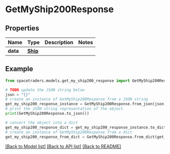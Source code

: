 # GetMyShip200Response



## Properties

Name | Type | Description | Notes
------------ | ------------- | ------------- | -------------
**data** | [**Ship**](Ship.md) |  | 

## Example

```python
from spacetraders.models.get_my_ship200_response import GetMyShip200Response

# TODO update the JSON string below
json = "{}"
# create an instance of GetMyShip200Response from a JSON string
get_my_ship200_response_instance = GetMyShip200Response.from_json(json)
# print the JSON string representation of the object
print(GetMyShip200Response.to_json())

# convert the object into a dict
get_my_ship200_response_dict = get_my_ship200_response_instance.to_dict()
# create an instance of GetMyShip200Response from a dict
get_my_ship200_response_from_dict = GetMyShip200Response.from_dict(get_my_ship200_response_dict)
```
[[Back to Model list]](../README.md#documentation-for-models) [[Back to API list]](../README.md#documentation-for-api-endpoints) [[Back to README]](../README.md)


